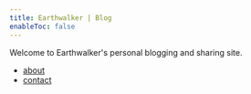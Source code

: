 ```yaml
---
title: Earthwalker | Blog
enableToc: false
---
```


Welcome to Earthwalker's personal blogging and sharing site.

- [about](obsidian://open?vault=content&file=notes%2Fabout)
- [contact](obsidian://open?vault=content&file=notes%2Fcontact)
